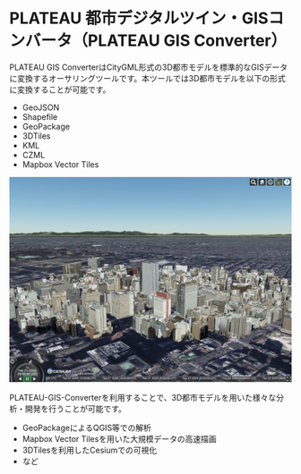 # PLATEAU 都市デジタルツイン・GISコンバータ（PLATEAU GIS Converter）

PLATEAU GIS ConverterはCityGML形式の3D都市モデルを標準的なGISデータに変換するオーサリングツールです。本ツールでは3D都市モデルを以下の形式に変換することが可能です。

- GeoJSON
- Shapefile
- GeoPackage
- 3DTiles
- KML
- CZML
- Mapbox Vector Tiles

![alt text](resources/index_image.png)

PLATEAU-GIS-Converterを利用することで、3D都市モデルを用いた様々な分析・開発を行うことが可能です。

- GeoPackageによるQGIS等での解析
- Mapbox Vector Tilesを用いた大規模データの高速描画
- 3DTilesを利用したCesiumでの可視化
- など
